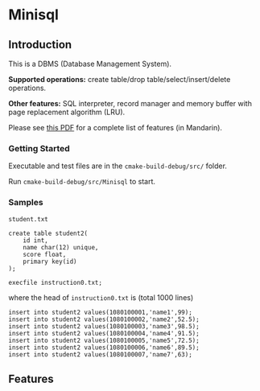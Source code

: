 # Minisql

## Introduction

This is a DBMS (Database Management System).

**Supported operations:** create table/drop table/select/insert/delete operations. 

**Other features:** SQL interpreter, record manager and memory buffer with page replacement algorithm (LRU).

Please see [this PDF](./Features.pdf) for a complete list of features (in Mandarin).

### Getting Started

Executable and test files are in the `cmake-build-debug/src/` folder.

Run `cmake-build-debug/src/Minisql` to start.

### Samples

`student.txt`

```mysql
create table student2(
	id int,
	name char(12) unique,
	score float,
	primary key(id) 
);

execfile instruction0.txt;
```

where the head of `instruction0.txt` is (total 1000 lines)

```mysql
insert into student2 values(1080100001,'name1',99);
insert into student2 values(1080100002,'name2',52.5);
insert into student2 values(1080100003,'name3',98.5);
insert into student2 values(1080100004,'name4',91.5);
insert into student2 values(1080100005,'name5',72.5);
insert into student2 values(1080100006,'name6',89.5);
insert into student2 values(1080100007,'name7',63);
```

## Features